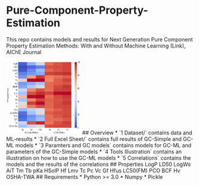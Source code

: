 # Pure-Component-Property-Estimation
This repo contains models and results for Next Generation Pure Component Property Estimation Methods: With and Without Machine Learning (Link), AIChE Journal

<img src="https://github.com/PEESEgroup/Pure-Component-Property-Estimation/blob/main/MAT1.jpg" width="200" height="200">
## Overview
* `1 Dataset/` contains data and ML-results
* `2 Full Excel Sheet/` contains full results of GC-Simple and GC-ML models
* `3 Paramters and GC models` contains models for GC-ML and parameters of the GC-Simple models
* `4 Tools Illustration` contains an illustration on how to use the GC-ML models
* `5 Correlations` contains the models and the results of the correlations
## Properties
LogP
LD50
LogWs
AiT
Tm
Tb
pKa
HSolP
Hf
Lmv
Tc
Pc
Vc
Gf
Hfus
LC50(FM)
PCO
BCF
Hv
OSHA-TWA
## Requirements
* Python >= 3.0
* Numpy
* Pickle 

